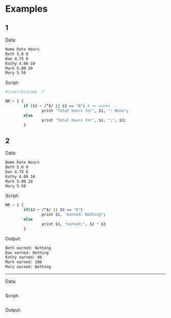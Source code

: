 # Examples

## 1
Data: 

```bash
Name Rate Hours
Beth 5.0 0
Dan 4.75 0
Kathy 4.00 10
Mark 5.00 20
Mary 5.50
```
Script:

```bash
#!/usr/bin/awk -f

NR > 1 {
        if ($3 ~ /^$/ || $3 == "0") # == works
                print "Total hours for", $1, ": None";
        else
                print "Total hours for", $1, ":", $3;
        }


```

## 2

Data: 

```bash
Name Rate Hours
Beth 5.0 0
Dan 4.75 0
Kathy 4.00 10
Mark 5.00 20
Mary 5.50
```
Script:

```bash
NR > 1 {
        if($3 ~ /^$/ || $3 == "0")
                print $1, "earned: Nothing";
        else 
                print $1, "earned:", $2 * $3
        }

```
Output:

```bash
Beth earned: Nothing
Dan earned: Nothing
Kathy earned: 40
Mark earned: 100
Mary earned: Nothing
```



---

Data: 

```bash

```
Script:

```bash

```
Output:
```bash

```